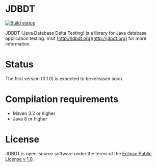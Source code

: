 # JDBDT  
[![Build status](https://api.travis-ci.org/edrdo/jdbdt.png?branch=master)](https://travis-ci.org/edrdo/jdbdt)

JDBDT (Java Database Delta Testing) is a library for 
Java database application testing. Visit [http://jdbdt.org](http://jdbdt.org)
for more information.

# Status

The first version (0.1.0) is expected to be released soon.

# Compilation requirements

* Maven 3.2 or higher
* Java 8 or higher

# License

JDBDT is open-source software under the terms of the 
[Eclipse Public License v 1.0](http://www.eclipse.org/legal/epl-v10.html).

